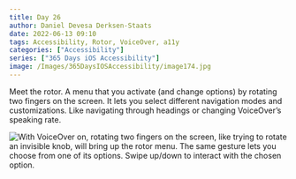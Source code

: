 ```yaml
---
title: Day 26
author: Daniel Devesa Derksen-Staats
date: 2022-06-13 09:10
tags: Accessibility, Rotor, VoiceOver, a11y
categories: ["Accessibility"]
series: ["365 Days iOS Accessibility"]
image: /Images/365DaysIOSAccessibility/image174.jpg
---
```


Meet the rotor. A menu that you activate (and change options) by rotating two fingers on the screen. It lets you select different navigation modes and customizations. Like navigating through headings or changing VoiceOver’s speaking rate.

![With VoiceOver on, rotating two fingers on the screen, like trying to rotate an invisible knob, will bring up the rotor menu. The same gesture lets you choose from one of its options. Swipe up/down to interact with the chosen option.](/Images/365DaysIOSAccessibility/image174.jpg)